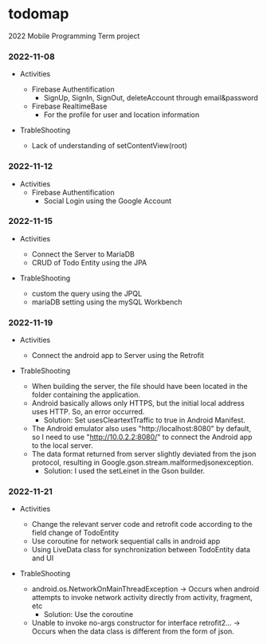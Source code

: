 # todomap
2022 Mobile Programming Term project

### 2022-11-08  
+ Activities
  + Firebase Authentification  
    + SignUp, SignIn, SignOut, deleteAccount through email&password  
  + Firebase RealtimeBase  
    + For the profile for user and location information  

+ TrableShooting
  + Lack of understanding of setContentView(root)
  
### 2022-11-12  
+ Activities  
  + Firebase Authentification  
    + Social Login using the Google Account  
    
### 2022-11-15  
+ Activities  
  + Connect the Server to MariaDB  
  + CRUD of Todo Entity using the JPA  

+ TrableShooting  
  + custom the query using the JPQL  
  + mariaDB setting using the mySQL Workbench  

### 2022-11-19  
+ Activities  
  + Connect the android app to Server using the Retrofit  
  
+ TrableShooting  
  + When building the server, the file should have been located in the folder containing the application.  
  + Android basically allows only HTTPS, but the initial local address uses HTTP. So, an error occurred.  
    + Solution: Set usesCleartextTraffic to true in Android Manifest.  
  + The Android emulator also uses "http://localhost:8080" by default, so I need to use "http://10.0.2.2:8080/" to connect the Android app to the local server.  
  + The data format returned from server slightly deviated from the json protocol, resulting in Google.gson.stream.malformedjsonexception.  
    + Solution: I used the setLeinet in the Gson builder.  

### 2022-11-21
+ Activities  
  + Change the relevant server code and retrofit code according to the field change of TodoEntity  
  + Use coroutine for network sequential calls in android app  
  + Using LiveData class for synchronization between TodoEntity data and UI  

+ TrableShooting  
  +	android.os.NetworkOnMainThreadException ->  Occurs when android attempts to invoke network activity directly from activity, fragment, etc  
    + Solution: Use the coroutine  
  + Unable to invoke no-args constructor for interface retrofit2... -> Occurs when the data class is different from the form of json.



    
